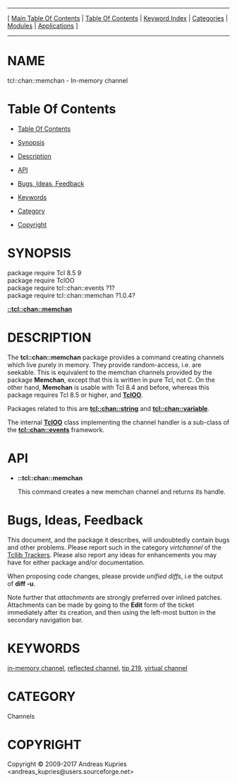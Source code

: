 
[//000000001]: # (tcl::chan::memchan \- Reflected/virtual channel support)
[//000000002]: # (Generated from file 'tcllib\_memchan\.man' by tcllib/doctools with format 'markdown')
[//000000003]: # (Copyright &copy; 2009\-2017 Andreas Kupries <andreas\_kupries@users\.sourceforge\.net>)
[//000000004]: # (tcl::chan::memchan\(n\) 1\.0\.4 tcllib "Reflected/virtual channel support")

<hr> [ <a href="../../../../toc.md">Main Table Of Contents</a> &#124; <a
href="../../../toc.md">Table Of Contents</a> &#124; <a
href="../../../../index.md">Keyword Index</a> &#124; <a
href="../../../../toc0.md">Categories</a> &#124; <a
href="../../../../toc1.md">Modules</a> &#124; <a
href="../../../../toc2.md">Applications</a> ] <hr>

# NAME

tcl::chan::memchan \- In\-memory channel

# <a name='toc'></a>Table Of Contents

  - [Table Of Contents](#toc)

  - [Synopsis](#synopsis)

  - [Description](#section1)

  - [API](#section2)

  - [Bugs, Ideas, Feedback](#section3)

  - [Keywords](#keywords)

  - [Category](#category)

  - [Copyright](#copyright)

# <a name='synopsis'></a>SYNOPSIS

package require Tcl 8\.5 9  
package require TclOO  
package require tcl::chan::events ?1?  
package require tcl::chan::memchan ?1\.0\.4?  

[__::tcl::chan::memchan__](#1)  

# <a name='description'></a>DESCRIPTION

The __tcl::chan::memchan__ package provides a command creating channels
which live purely in memory\. They provide random\-access, i\.e\. are seekable\. This
is equivalent to the memchan channels provided by the package __Memchan__,
except that this is written in pure Tcl, not C\. On the other hand,
__Memchan__ is usable with Tcl 8\.4 and before, whereas this package requires
Tcl 8\.5 or higher, and __[TclOO](\.\./\.\./\.\./\.\./index\.md\#tcloo)__\.

Packages related to this are __[tcl::chan::string](tcllib\_string\.md)__
and __[tcl::chan::variable](tcllib\_variable\.md)__\.

The internal __[TclOO](\.\./\.\./\.\./\.\./index\.md\#tcloo)__ class implementing
the channel handler is a sub\-class of the
__[tcl::chan::events](\.\./virtchannel\_core/events\.md)__ framework\.

# <a name='section2'></a>API

  - <a name='1'></a>__::tcl::chan::memchan__

    This command creates a new memchan channel and returns its handle\.

# <a name='section3'></a>Bugs, Ideas, Feedback

This document, and the package it describes, will undoubtedly contain bugs and
other problems\. Please report such in the category *virtchannel* of the
[Tcllib Trackers](http://core\.tcl\.tk/tcllib/reportlist)\. Please also report
any ideas for enhancements you may have for either package and/or documentation\.

When proposing code changes, please provide *unified diffs*, i\.e the output of
__diff \-u__\.

Note further that *attachments* are strongly preferred over inlined patches\.
Attachments can be made by going to the __Edit__ form of the ticket
immediately after its creation, and then using the left\-most button in the
secondary navigation bar\.

# <a name='keywords'></a>KEYWORDS

[in\-memory channel](\.\./\.\./\.\./\.\./index\.md\#in\_memory\_channel), [reflected
channel](\.\./\.\./\.\./\.\./index\.md\#reflected\_channel), [tip
219](\.\./\.\./\.\./\.\./index\.md\#tip\_219), [virtual
channel](\.\./\.\./\.\./\.\./index\.md\#virtual\_channel)

# <a name='category'></a>CATEGORY

Channels

# <a name='copyright'></a>COPYRIGHT

Copyright &copy; 2009\-2017 Andreas Kupries <andreas\_kupries@users\.sourceforge\.net>
